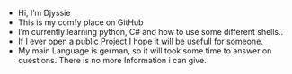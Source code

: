 - Hi, I’m Djyssie
- This is my comfy place on GitHub 
- I’m currently learning python, C# and how to use some different shells..
- If I ever open a public Project I hope it will be usefull for someone.
- My main Language is german, so it will took some time to answer on questions. There is no more Information i can give.

<!---
Djyssie/Djyssie is a ✨ special ✨ repository because its `README.md` (this file) appears on your GitHub profile.
You can click the Preview link to take a look at your changes.
--->
